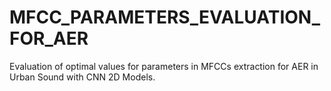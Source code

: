# MFCC_PARAMETERS_EVALUATION_FOR_AER
Evaluation of optimal values for parameters in MFCCs extraction for AER in Urban Sound with CNN 2D Models.
